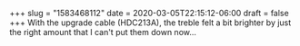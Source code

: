 +++
slug = "1583468112"
date = 2020-03-05T22:15:12-06:00
draft = false
+++
With the upgrade cable (HDC213A), the treble felt a bit brighter by just the right amount that I can't put them down now...